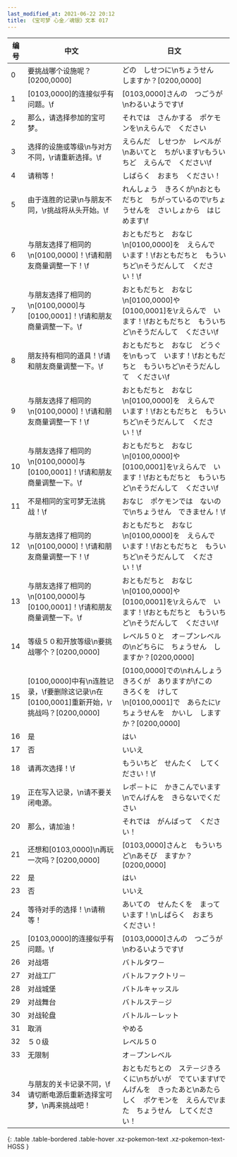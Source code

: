```yaml
---
last_modified_at: 2021-06-22 20:12
title: 《宝可梦 心金／魂银》文本 017
---
```

| 编号 | 中文 | 日文 |
| ---- | ---- | ---- |
| 0 | 要挑战哪个设施呢？[0200,0000] | どの　しせつに\nちょうせん　しますか？[0200,0000] |
| 1 | [0103,0000]的连接似乎有问题。\f | [0103,0000]さんの　つごうが\nわるいようです\f |
| 2 | 那么，请选择参加的宝可梦。 | それでは　さんかする　ポケモンを\nえらんで　ください |
| 3 | 选择的设施或等级\n与对方不同，\r请重新选择。\f | えらんだ　しせつか　レベルが\nあいてと　ちがいます\rもういちど　えらんで　ください\f |
| 4 | 请稍等！ | しばらく　おまち　ください！ |
| 5 | 由于连胜的记录\n与朋友不同，\r挑战将从头开始。\f | れんしょう　きろくが\nおともだちと　ちがっているので\rちょうせんを　さいしょから　はじめます\f |
| 6 | 与朋友选择了相同的\n[0100,0000]！\f请和朋友商量调整一下！\f | おともだちと　おなじ\n[0100,0000]を　えらんで　います！\fおともだちと　もういちど\nそうだんして　ください！\f |
| 7 | 与朋友选择了相同的\n[0100,0000]与[0100,0001]！\f请和朋友商量调整一下。\f | おともだちと　おなじ\n[0100,0000]や　[0100,0001]を\rえらんで　います！\fおともだちと　もういちど\nそうだんして　ください\f |
| 8 | 朋友持有相同的道具！\f请和朋友商量调整一下。\f | おともだちと　おなじ　どうぐを\nもって　います！\fおともだちと　もういちど\nそうだんして　ください\f |
| 9 | 与朋友选择了相同的\n[0100,0000]！\f请和朋友商量调整一下！\f | おともだちと　おなじ\n[0100,0000]を　えらんで　います！\fおともだちと　もういちど\nそうだんして　ください！\f |
| 10 | 与朋友选择了相同的\n[0100,0000]与[0100,0001]！\f请和朋友商量调整一下。\f | おともだちと　おなじ\n[0100,0000]や　[0100,0001]を\rえらんで　います！\fおともだちと　もういちど\nそうだんして　ください\f |
| 11 | 不是相同的宝可梦无法挑战！\f | おなじ　ポケモンでは　ないので\nちょうせん　できません！\f |
| 12 | 与朋友选择了相同的\n[0100,0000]！\f请和朋友商量调整一下！\f | おともだちと　おなじ\n[0100,0000]を　えらんで　います！\fおともだちと　もういちど\nそうだんして　ください！\f |
| 13 | 与朋友选择了相同的\n[0100,0000]与[0100,0001]！\f请和朋友商量调整一下。\f | おともだちと　おなじ\n[0100,0000]や　[0100,0001]を\rえらんで　います！\fおともだちと　もういちど\nそうだんして　ください\f |
| 14 | 等级５０和开放等级\n要挑战哪个？[0200,0000] | レベル５０と　オ－プンレベルの\nどちらに　ちょうせん　しますか？[0200,0000] |
| 15 | [0100,0000]中有\n连胜记录，\f要删除这记录\n在[0100,0001]重新开始，\r挑战吗？[0200,0000] | [0100,0000]での\nれんしょう　きろくが　ありますが\fこの　きろくを　けして\n[0100,0001]で　あらたに\rちょうせんを　かいし　しますか？[0200,0000] |
| 16 | 是 | はい |
| 17 | 否 | いいえ |
| 18 | 请再次选择！\f | もういちど　せんたく　してください！\f |
| 19 | 正在写入记录，\n请不要关闭电源。 | レポ－トに　かきこんでいます\nでんげんを　きらないでください |
| 20 | 那么，请加油！ | それでは　がんばって　ください！ |
| 21 | 还想和[0103,0000]\n再玩一次吗？[0200,0000] | [0103,0000]さんと　もういちど\nあそび　ますか？[0200,0000] |
| 22 | 是 | はい |
| 23 | 否 | いいえ |
| 24 | 等待对手的选择！\n请稍等！ | あいての　せんたくを　まっています！\nしばらく　おまち　ください！ |
| 25 | [0103,0000]的连接似乎有问题。\f | [0103,0000]さんの　つごうが\nわるいようです\f |
| 26 | 对战塔 | バトルタワ－ |
| 27 | 对战工厂 | バトルファクトリ－ |
| 28 | 对战城堡 | バトルキャッスル |
| 29 | 对战舞台 | バトルステ－ジ |
| 30 | 对战轮盘 | バトルル－レット |
| 31 | 取消 | やめる |
| 32 | ５０级 | レベル５０ |
| 33 | 无限制 | オ－プンレベル |
| 34 | 与朋友的关卡记录不同，\f请切断电源后重新选择宝可梦，\n再来挑战吧！ | おともだちとの　ステ－ジきろくに\nちがいが　でています\fでんげんを　きったあと\nあたらしく　ポケモンを　えらんで\rまた　ちょうせん　してください！ |
{: .table .table-bordered .table-hover .xz-pokemon-text .xz-pokemon-text-HGSS }